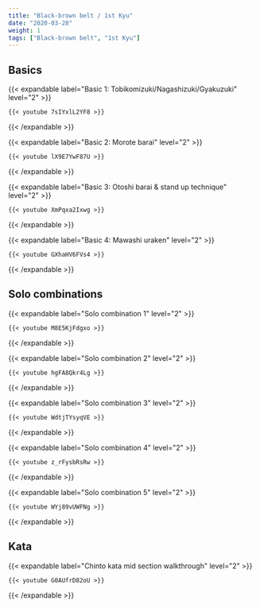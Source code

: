 ```yaml
---
title: "Black-brown belt / 1st Kyu"
date: "2020-03-28"
weight: 1
tags: ["Black-brown belt", "1st Kyu"]
---
```


## Basics

{{< expandable label="Basic 1: Tobikomizuki/Nagashizuki/Gyakuzuki" level="2" >}}

    {{< youtube 7sIYxlL2YF8 >}}

{{< /expandable >}}


{{< expandable label="Basic 2: Morote barai" level="2" >}}

    {{< youtube lX9E7YwF87U >}}

{{< /expandable >}}


{{< expandable label="Basic 3: Otoshi barai & stand up technique" level="2" >}}

    {{< youtube XmPqxa2Ixwg >}}

{{< /expandable >}}


{{< expandable label="Basic 4: Mawashi uraken" level="2" >}}

    {{< youtube GXhaHV6FVs4 >}}

{{< /expandable >}}


## Solo combinations

{{< expandable label="Solo combination 1" level="2" >}}

    {{< youtube M8E5KjFdgxo >}}

{{< /expandable >}}


{{< expandable label="Solo combination 2" level="2" >}}

    {{< youtube hgFA8Qkr4Lg >}}

{{< /expandable >}}


{{< expandable label="Solo combination 3" level="2" >}}

    {{< youtube WdtjTYsyqVE >}}

{{< /expandable >}}


{{< expandable label="Solo combination 4" level="2" >}}

    {{< youtube z_rFysbRsRw >}}

{{< /expandable >}}


{{< expandable label="Solo combination 5" level="2" >}}

    {{< youtube WYj89vUWFNg >}}

{{< /expandable >}}


## Kata

{{< expandable label="Chinto kata mid section walkthrough" level="2" >}}

    {{< youtube G0AUfrD82oU >}}

{{< /expandable >}}



